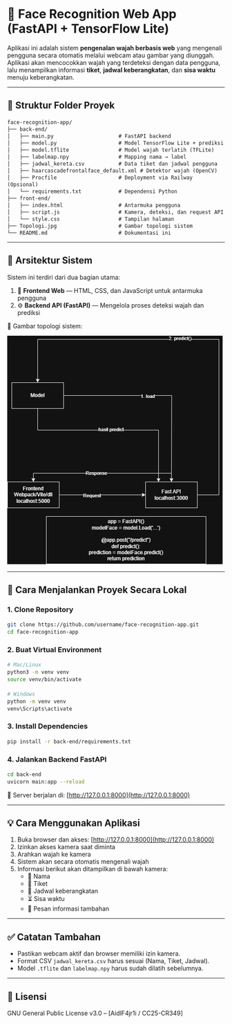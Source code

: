 
# 🎯 Face Recognition Web App (FastAPI + TensorFlow Lite)

Aplikasi ini adalah sistem **pengenalan wajah berbasis web** yang mengenali pengguna secara otomatis melalui webcam atau gambar yang diunggah. Aplikasi akan mencocokkan wajah yang terdeteksi dengan data pengguna, lalu menampilkan informasi **tiket**, **jadwal keberangkatan**, dan **sisa waktu** menuju keberangkatan.

---

## 📁 Struktur Folder Proyek

```
face-recognition-app/
├── back-end/
│   ├── main.py                     # FastAPI backend
│   ├── model.py                    # Model TensorFlow Lite + prediksi
│   ├── model.tflite                # Model wajah terlatih (TFLite)
│   ├── labelmap.npy                # Mapping nama → label
│   ├── jadwal_kereta.csv           # Data tiket dan jadwal pengguna
│   ├── haarcascadefrontalface_default.xml # Detektor wajah (OpenCV)
│   ├── Procfile                    # Deployment via Railway (Opsional)
│   └── requirements.txt            # Dependensi Python
├── front-end/
│   ├── index.html                  # Antarmuka pengguna
│   ├── script.js                   # Kamera, deteksi, dan request API
│   └── style.css                   # Tampilan halaman
├── Topologi.jpg                    # Gambar topologi sistem
└── README.md                       # Dokumentasi ini
```

---

## 🧭 Arsitektur Sistem

Sistem ini terdiri dari dua bagian utama:

1. 🎨 **Frontend Web** — HTML, CSS, dan JavaScript untuk antarmuka pengguna  
2. ⚙️ **Backend API (FastAPI)** — Mengelola proses deteksi wajah dan prediksi

📌 Gambar topologi sistem:

![Topologi Sistem](Topologi.jpg)

---

## 🚀 Cara Menjalankan Proyek Secara Lokal

### 1. Clone Repository

```bash
git clone https://github.com/username/face-recognition-app.git
cd face-recognition-app
```

### 2. Buat Virtual Environment

```bash
# Mac/Linux
python3 -m venv venv
source venv/bin/activate

# Windows
python -m venv venv
venv\Scripts\activate
```

### 3. Install Dependencies

```bash
pip install -r back-end/requirements.txt
```

### 4. Jalankan Backend FastAPI

```bash
cd back-end
uvicorn main:app --reload
```

📡 Server berjalan di: [http://127.0.0.1:8000](http://127.0.0.1:8000)

---

## 💡 Cara Menggunakan Aplikasi

1. Buka browser dan akses: [http://127.0.0.1:8000](http://127.0.0.1:8000)  
2. Izinkan akses kamera saat diminta  
3. Arahkan wajah ke kamera  
4. Sistem akan secara otomatis mengenali wajah  
5. Informasi berikut akan ditampilkan di bawah kamera:
   - 🧑 Nama
   - 🎫 Tiket
   - 🚆 Jadwal keberangkatan
   - ⏳ Sisa waktu
   - 📢 Pesan informasi tambahan

---

## ✅ Catatan Tambahan

- Pastikan webcam aktif dan browser memiliki izin kamera.
- Format CSV `jadwal_kereta.csv` harus sesuai (Nama, Tiket, Jadwal).
- Model `.tflite` dan `labelmap.npy` harus sudah dilatih sebelumnya.

---

## 📌 Lisensi

GNU General Public License v3.0 – [AidlF4jr1i / CC25-CR349]
